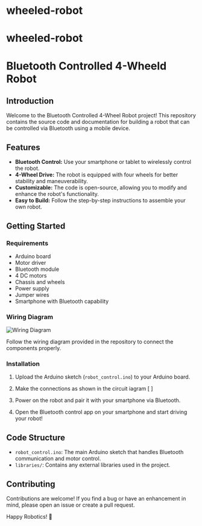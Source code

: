 # wheeled-robot
# wheeled-robot
# Bluetooth Controlled 4-Wheeld Robot
## Introduction

Welcome to the Bluetooth Controlled 4-Wheel Robot project! This repository contains the source code and documentation for building a robot that can be controlled via Bluetooth using a mobile device.

## Features

- **Bluetooth Control:** Use your smartphone or tablet to wirelessly control the robot.
- **4-Wheel Drive:** The robot is equipped with four wheels for better stability and maneuverability.
- **Customizable:** The code is open-source, allowing you to modify and enhance the robot's functionality.
- **Easy to Build:** Follow the step-by-step instructions to assemble your own robot.

## Getting Started

### Requirements

- Arduino board
- Motor driver
- Bluetooth module
- 4 DC motors
- Chassis and wheels
- Power supply
- Jumper wires
- Smartphone with Bluetooth capability

### Wiring Diagram

![Wiring Diagram](link_to_diagram_image)

Follow the wiring diagram provided in the repository to connect the components properly.

### Installation

1. Upload the Arduino sketch (`robot_control.ino`) to your Arduino board.

2. Make the connections as shown in the circuit iagram [          ]

3. Power on the robot and pair it with your smartphone via Bluetooth.

4. Open the Bluetooth control app on your smartphone and start driving your robot!

## Code Structure

- `robot_control.ino`: The main Arduino sketch that handles Bluetooth communication and motor control.
- `libraries/`: Contains any external libraries used in the project.

## Contributing

Contributions are welcome! If you find a bug or have an enhancement in mind, please open an issue or create a pull request.

Happy Robotics! 🤖
